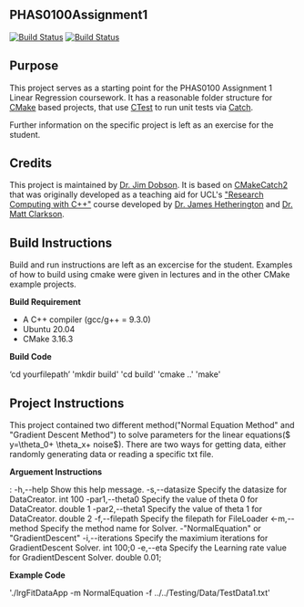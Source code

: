 PHAS0100Assignment1
------------------

[![Build Status](https://travis-ci.com/[USERNAME]/PHAS0100Assignment1.svg?branch=master)](https://travis-ci.com/[USERNAME]/PHAS0100Assignment1)
[![Build Status](https://ci.appveyor.com/api/projects/status/[APPVEYOR_ID]/branch/master)](https://ci.appveyor.com/project/[USERNAME]/PHAS0100Assignment1)


Purpose
-------

This project serves as a starting point for the PHAS0100 Assignment 1 Linear Regression coursework. It has a reasonable folder structure for [CMake](https://cmake.org/) based projects,
that use [CTest](https://cmake.org/) to run unit tests via [Catch](https://github.com/catchorg/Catch2). 

Further information on the specific project is left as an exercise for the student.


Credits
-------

This project is maintained by [Dr. Jim Dobson](https://www.ucl.ac.uk/physics-astronomy/people/dr-jim-dobson). It is based on [CMakeCatch2](https://github.com/UCL/CMakeCatch2.git) that was originally developed as a teaching aid for UCL's ["Research Computing with C++"](http://rits.github-pages.ucl.ac.uk/research-computing-with-cpp/)
course developed by [Dr. James Hetherington](http://www.ucl.ac.uk/research-it-services/people/james)
and [Dr. Matt Clarkson](https://iris.ucl.ac.uk/iris/browse/profile?upi=MJCLA42).


Build Instructions
------------------

Build and run instructions are left as an excercise for the student. Examples of how to build using cmake were given in lectures and in the other CMake example projects.

**Build Requirement** 
- A C++ compiler (gcc/g++ = 9.3.0)
- Ubuntu 20.04 
- CMake 3.16.3

**Build Code**

‘cd yourfilepath’
'mkdir build'
'cd build'
'cmake ..'
'make'

Project Instructions
--------------------
This project contained two different method("Normal Equation Method" and "Gradient Descent Method") to solve parameters for the linear equations($ y=\theta_0+ \theta_x+ noise$). There are two ways for getting data, either randomly generating data or reading a specific txt file.

**Arguement  Instructions** 

<Options>: 
    -h,--help                  Show this help message.
    -s,--datasize              Specify the datasize for DataCreator.                <Default Value> int 100
    -par1,--theta0             Specify the value of theta 0 for DataCreator.        <Default Value> double 1
    -par2,--theta1             Specify the value of theta 1 for DataCreator.        <Default Value> double 2
    -f,--filepath              Specify the filepath for FileLoader 
    <-m,--method<Compulsory>   Specify the method name for Solver.   -"NormalEquation"  or  "GradientDescent\" 
    -i,--iterations            Specify the maximium iterations for GradientDescent Solver.  <Default Value> int 100;0 
    -e,--eta                   Specify the Learning rate value for GradientDescent Solver.  <Default Value> double 0.01; 

**Example Code**

'./lrgFitDataApp -m NormalEquation -f ../../Testing/Data/TestData1.txt'
